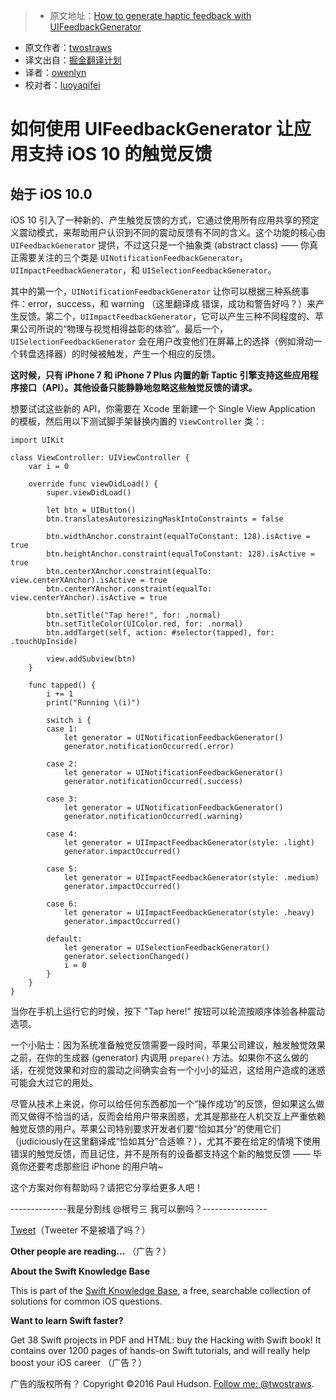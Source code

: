 > * 原文地址：[How to generate haptic feedback with UIFeedbackGenerator](https://www.hackingwithswift.com/example-code/uikit/how-to-generate-haptic-feedback-with-uifeedbackgenerator)
* 原文作者：[twostraws](https://twitter.com/twostraws)
* 译文出自：[掘金翻译计划](https://github.com/xitu/gold-miner)
* 译者：[owenlyn](https://github.com/owenlyn)
* 校对者：[luoyaqifei](http://www.zengmingxia.com/)

# 如何使用 UIFeedbackGenerator 让应用支持 iOS 10 的触觉反馈




## 始于 iOS 10.0

iOS 10 引入了一种新的、产生触觉反馈的方式，它通过使用所有应用共享的预定义震动模式，来帮助用户认识到不同的震动反馈有不同的含义。这个功能的核心由 `UIFeedbackGenerator` 提供，不过这只是一个抽象类 (abstract class) —— 你真正需要关注的三个类是 `UINotificationFeedbackGenerator`，`UIImpactFeedbackGenerator`，和 `UISelectionFeedbackGenerator`。

其中的第一个，`UINotificationFeedbackGenerator` 让你可以根据三种系统事件：error，success，和 warning （这里翻译成 错误，成功和警告好吗？）来产生反馈。第二个，`UIImpactFeedbackGenerator`，它可以产生三种不同程度的、苹果公司所说的“物理与视觉相得益彰的体验”。最后一个， `UISelectionFeedbackGenerator` 会在用户改变他们在屏幕上的选择（例如滑动一个转盘选择器）的时候被触发，产生一个相应的反馈。

**这时候，只有 iPhone 7 和 iPhone 7 Plus 内置的新 Taptic 引擎支持这些应用程序接口（API）。其他设备只能静静地忽略这些触觉反馈的请求。**

想要试试这些新的 API，你需要在 Xcode 里新建一个 Single View Application 的模板，然后用以下测试脚手架替换内置的 `ViewController` 类：:

    import UIKit

    class ViewController: UIViewController {
    	var i = 0

    	override func viewDidLoad() {
    		super.viewDidLoad()

    		let btn = UIButton()
    		btn.translatesAutoresizingMaskIntoConstraints = false

    		btn.widthAnchor.constraint(equalToConstant: 128).isActive = true
    		btn.heightAnchor.constraint(equalToConstant: 128).isActive = true
    		btn.centerXAnchor.constraint(equalTo: view.centerXAnchor).isActive = true
    		btn.centerYAnchor.constraint(equalTo: view.centerYAnchor).isActive = true

    		btn.setTitle("Tap here!", for: .normal)
    		btn.setTitleColor(UIColor.red, for: .normal)
    		btn.addTarget(self, action: #selector(tapped), for: .touchUpInside)

    		view.addSubview(btn)
    	}

    	func tapped() {
    		i += 1
    		print("Running \(i)")

    		switch i {
    		case 1:
    			let generator = UINotificationFeedbackGenerator()
    			generator.notificationOccurred(.error)

    		case 2:
    			let generator = UINotificationFeedbackGenerator()
    			generator.notificationOccurred(.success)

    		case 3:
    			let generator = UINotificationFeedbackGenerator()
    			generator.notificationOccurred(.warning)

    		case 4:
    			let generator = UIImpactFeedbackGenerator(style: .light)
    			generator.impactOccurred()

    		case 5:
    			let generator = UIImpactFeedbackGenerator(style: .medium)
    			generator.impactOccurred()

    		case 6:
    			let generator = UIImpactFeedbackGenerator(style: .heavy)
    			generator.impactOccurred()

    		default:
    			let generator = UISelectionFeedbackGenerator()
    			generator.selectionChanged()
    			i = 0
    		}
    	}
    }

当你在手机上运行它的时候，按下 "Tap here!" 按钮可以轮流按顺序体验各种震动选项。

一个小贴士：因为系统准备触觉反馈需要一段时间，苹果公司建议，触发触觉效果之前，在你的生成器 (generator) 内调用 `prepare()` 方法。如果你不这么做的话，在视觉效果和对应的震动之间确实会有一个小小的延迟，这给用户造成的迷惑可能会大过它的用处。

尽管从技术上来说，你可以给任何东西都加一个“操作成功”的反馈，但如果这么做而又做得不恰当的话，反而会给用户带来困惑，尤其是那些在人机交互上严重依赖触觉反馈的用户。苹果公司特别要求开发者们要“恰如其分”的使用它们（judiciously在这里翻译成“恰如其分”合适嘛？），尤其不要在给定的情境下使用错误的触觉反馈，而且记住，并不是所有的设备都支持这个新的触觉反馈 —— 毕竟你还要考虑那些旧 iPhone 的用户呐~

这个方案对你有帮助吗？请把它分享给更多人吧！



--------------我是分割线 @根号三 我可以删吗？----------------

[Tweet](https://twitter.com/share)（Tweeter 不是被墙了吗？）

**Other people are reading…** （广告？）

**About the Swift Knowledge Base**

This is part of the [Swift Knowledge Base](https://www.hackingwithswift.com/example-code), a free, searchable collection of solutions for common iOS questions.



**Want to learn Swift faster?**

Get 38 Swift projects in PDF and HTML: buy the Hacking with Swift book! It contains over 1200 pages of hands-on Swift tutorials, and will really help boost your iOS career （广告？）



广告的版权所有？ Copyright ©2016 Paul Hudson. [Follow me: @twostraws](http://twitter.com/twostraws).



